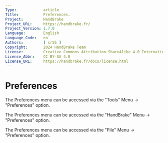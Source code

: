 ```yaml
---
Type:            article
Title:           Preferences.
Project:         HandBrake
Project_URL:     https://handbrake.fr/
Project_Version: 1.7.0
Language:        English
Language_Code:   en
Authors:         [ sr55 ]
Copyright:       2024 HandBrake Team
License:         Creative Commons Attribution-ShareAlike 4.0 International
License_Abbr:    CC BY-SA 4.0
License_URL:     https://handbrake.fr/docs/license.html
---
```


Preferences
===================

<!-- .system-windows -->
The Preferences menu can be accessed via the "Tools" Menu -> "Preferences" option.
<!-- /.system-windows -->


<!-- .system-macos -->
The Preferences menu can be accessed via the "HandBrake" Menu -> "Preferences" option.
<!-- /.system-macos -->


<!-- .system-linux -->
The Preferences menu can be accessed via the "File" Menu -> "Preferences" option.
<!-- /.system-linux -->
